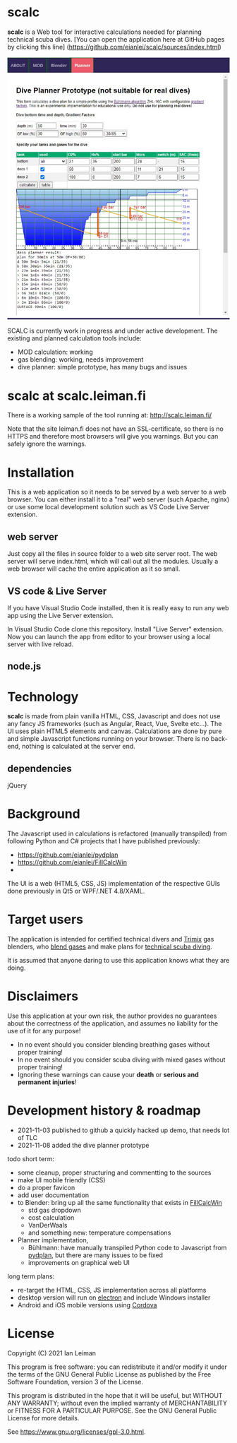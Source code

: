# scalc
**scalc** is a Web tool for interactive calculations needed for planning technical scuba dives.
[You can open the application here at GitHub pages by clicking this line]
(https://github.com/eianlei/scalc/sources/index.html)

![mainwin-shorturl](https://github.com/eianlei/scalc/blob/master/scalc-planner.jpg?raw=true)


SCALC is currently work in progress and under active development.
The existing and planned calculation tools include:
- MOD calculation: working 
- gas blending: working, needs improvement
- dive planner: simple prototype, has many bugs and issues

# scalc at scalc.leiman.fi
There is a working sample of the tool running at: http://scalc.leiman.fi/

Note that the site leiman.fi does not have an SSL-certificate, so there is no HTTPS and therefore most browsers will give you warnings. 
But you can safely ignore the warnings. 

# Installation
This is a web application so it needs to be served by a web server to a web browser. You can either install it to a "real" web server (such Apache, nginx) or use some local development solution such as VS Code Live Server extension.
## web server
Just copy all the files in source folder to a web site server root. 
The web server will serve index.html, which will call out all the modules. 
Usually a web browser will cache the entire application as it so small. 
## VS code & Live Server
If you have Visual Studio Code installed, then it is really easy to run any web app using the Live Server extension.

In Visual Studio Code clone this repository.
Install "Live Server" extension. Now you can launch the app from editor to your browser using a local server with live reload.
## node.js

# Technology
**scalc** is made from plain vanilla HTML, CSS, Javascript and does not use any fancy JS frameworks (such as Angular, React, Vue, Svelte etc...).
The UI uses plain HTML5 elements and canvas.
Calculations are done by pure and simple Javascript functions running on your browser. There is no back-end, nothing is calculated at the server end.
## dependencies
jQuery

# Background
The Javascript used in calculations is refactored (manually transpiled) from following Python and C# projects that I have published previously:
- https://github.com/eianlei/pydplan 
- https://github.com/eianlei/FillCalcWin 
- 

The UI is a web (HTML5, CSS, JS) implementation of the respective GUIs done previously in Qt5 or WPF/.NET 4.8/XAML.

# Target users
The application is intended for certified technical divers and [Trimix](https://en.wikipedia.org/wiki/Trimix_(breathing_gas)) gas blenders, who [blend gases](https://en.wikipedia.org/wiki/Gas_blending_for_scuba_diving) and make plans for [technical scuba diving](https://en.wikipedia.org/wiki/Technical_diving).

It is assumed that anyone daring to use this application knows what they are doing.

# Disclaimers
Use this application at your own risk, the author provides no guarantees about the correctness of the application, and assumes no liability for the use of it for any purpose!

* In no event should you consider blending breathing gases without proper training!
* In no event should you consider scuba diving with mixed gases without proper training!
* Ignoring these warnings can cause your **death** or **serious and permanent injuries**!

# Development history & roadmap
- 2021-11-03 published to github a quickly hacked up demo, that needs lot of TLC
- 2021-11-08 added the dive planner prototype

todo short term:
- some cleanup, proper structuring and commentting to the sources
- make UI mobile friendly (CSS)
- do a proper favicon
- add user documentation
- to Blender: bring up all the same functionality that exists in [FillCalcWin](https://github.com/eianlei/FillCalcWin)
  - std gas dropdown
  - cost calculation
  - VanDerWaals
  - and something new: temperature compensations
- Planner implementation, 
  - Bühlmann: have manually transpiled Python code to Javascript from [pydplan](https://github.com/eianlei/pydplan), 
  but there are many issues to be fixed
  - improvements on graphical web UI

long term plans:
- re-target the HTML, CSS, JS implementation across all platforms
- desktop version will run on [electron](https://www.electronjs.org/) and include Windows installer
- Android and iOS mobile versions using [Cordova](https://cordova.apache.org/)

# License
Copyright (C) 2021 Ian Leiman

This program is free software: you can redistribute it and/or modify
it under the terms of the GNU General Public License as published by
the Free Software Foundation, version 3 of the License.

This program is distributed in the hope that it will be useful,
but WITHOUT ANY WARRANTY; without even the implied warranty of
MERCHANTABILITY or FITNESS FOR A PARTICULAR PURPOSE.  See the
GNU General Public License for more details.
    
See https://www.gnu.org/licenses/gpl-3.0.html</a>.

  
